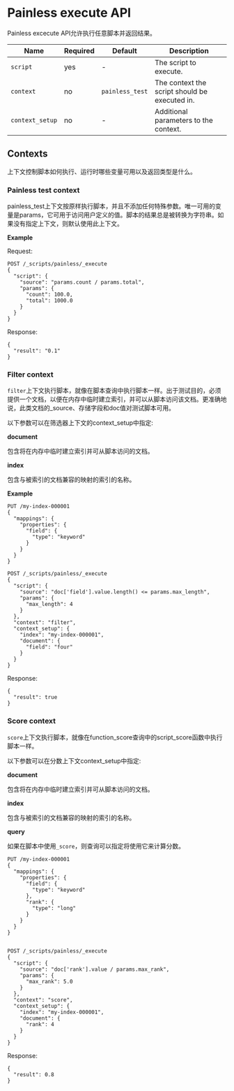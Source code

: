 # Painless execute API

Painless excecute API允许执行任意脚本并返回结果。



| Name            | Required | Default         | Description                                   |
| --------------- | -------- | --------------- | --------------------------------------------- |
| `script`        | yes      | -               | The script to execute.                        |
| `context`       | no       | `painless_test` | The context the script should be executed in. |
| `context_setup` | no       | -               | Additional parameters to the context.         |



## Contexts

上下文控制脚本如何执行、运行时哪些变量可用以及返回类型是什么。



### Painless test context

painless_test上下文按原样执行脚本，并且不添加任何特殊参数。唯一可用的变量是params，它可用于访问用户定义的值。脚本的结果总是被转换为字符串。如果没有指定上下文，则默认使用此上下文。

**Example**

Request:

```console
POST /_scripts/painless/_execute
{
  "script": {
    "source": "params.count / params.total",
    "params": {
      "count": 100.0,
      "total": 1000.0
    }
  }
}
```

Response:

```console-result
{
  "result": "0.1"
}
```



### Filter context

`filter`上下文执行脚本，就像在脚本查询中执行脚本一样。出于测试目的，必须提供一个文档，以便在内存中临时建立索引，并可以从脚本访问该文档。更准确地说，此类文档的_source、存储字段和doc值对测试脚本可用。

以下参数可以在筛选器上下文的context_setup中指定:

**document**

包含将在内存中临时建立索引并可从脚本访问的文档。



**index**

包含与被索引的文档兼容的映射的索引的名称。



**Example**

```console
PUT /my-index-000001
{
  "mappings": {
    "properties": {
      "field": {
        "type": "keyword"
      }
    }
  }
}

POST /_scripts/painless/_execute
{
  "script": {
    "source": "doc['field'].value.length() <= params.max_length",
    "params": {
      "max_length": 4
    }
  },
  "context": "filter",
  "context_setup": {
    "index": "my-index-000001",
    "document": {
      "field": "four"
    }
  }
}
```



Response:

```console-result
{
  "result": true
}
```



### Score context

`score`上下文执行脚本，就像在function_score查询中的script_score函数中执行脚本一样。

以下参数可以在分数上下文context_setup中指定:

**document**

包含将在内存中临时建立索引并可从脚本访问的文档。



**index**

包含与被索引的文档兼容的映射的索引的名称。



**query**

如果在脚本中使用`_score`，则查询可以指定将使用它来计算分数。



```console
PUT /my-index-000001
{
  "mappings": {
    "properties": {
      "field": {
        "type": "keyword"
      },
      "rank": {
        "type": "long"
      }
    }
  }
}


POST /_scripts/painless/_execute
{
  "script": {
    "source": "doc['rank'].value / params.max_rank",
    "params": {
      "max_rank": 5.0
    }
  },
  "context": "score",
  "context_setup": {
    "index": "my-index-000001",
    "document": {
      "rank": 4
    }
  }
}
```



Response:

```console-result
{
  "result": 0.8
}
```